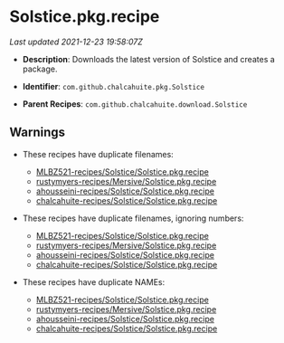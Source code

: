 # Solstice.pkg.recipe

_Last updated 2021-12-23 19:58:07Z_

- **Description**: Downloads the latest version of Solstice and creates a package.

- **Identifier**: `com.github.chalcahuite.pkg.Solstice`

- **Parent Recipes**: `com.github.chalcahuite.download.Solstice`

## Warnings

- These recipes have duplicate filenames:
    - [MLBZ521-recipes/Solstice/Solstice.pkg.recipe](/autopkg-dupe-tracker/MLBZ521-recipes/Solstice/Solstice.pkg.recipe)
    - [rustymyers-recipes/Mersive/Solstice.pkg.recipe](/autopkg-dupe-tracker/rustymyers-recipes/Mersive/Solstice.pkg.recipe)
    - [ahousseini-recipes/Solstice/Solstice.pkg.recipe](/autopkg-dupe-tracker/ahousseini-recipes/Solstice/Solstice.pkg.recipe)
    - [chalcahuite-recipes/Solstice/Solstice.pkg.recipe](/autopkg-dupe-tracker/chalcahuite-recipes/Solstice/Solstice.pkg.recipe)

- These recipes have duplicate filenames, ignoring numbers:
    - [MLBZ521-recipes/Solstice/Solstice.pkg.recipe](/autopkg-dupe-tracker/MLBZ521-recipes/Solstice/Solstice.pkg.recipe)
    - [rustymyers-recipes/Mersive/Solstice.pkg.recipe](/autopkg-dupe-tracker/rustymyers-recipes/Mersive/Solstice.pkg.recipe)
    - [ahousseini-recipes/Solstice/Solstice.pkg.recipe](/autopkg-dupe-tracker/ahousseini-recipes/Solstice/Solstice.pkg.recipe)
    - [chalcahuite-recipes/Solstice/Solstice.pkg.recipe](/autopkg-dupe-tracker/chalcahuite-recipes/Solstice/Solstice.pkg.recipe)

- These recipes have duplicate NAMEs:
    - [MLBZ521-recipes/Solstice/Solstice.pkg.recipe](/autopkg-dupe-tracker/MLBZ521-recipes/Solstice/Solstice.pkg.recipe)
    - [rustymyers-recipes/Mersive/Solstice.pkg.recipe](/autopkg-dupe-tracker/rustymyers-recipes/Mersive/Solstice.pkg.recipe)
    - [ahousseini-recipes/Solstice/Solstice.pkg.recipe](/autopkg-dupe-tracker/ahousseini-recipes/Solstice/Solstice.pkg.recipe)
    - [chalcahuite-recipes/Solstice/Solstice.pkg.recipe](/autopkg-dupe-tracker/chalcahuite-recipes/Solstice/Solstice.pkg.recipe)